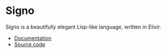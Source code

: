 # Signo

Signo is a beautifully elegant Lisp-like language, written in Elixir.

- [Documentation](https://hexdocs.pm/signo)
- [Source code](https://git.dupunkto.org/~axcelott/signo)
